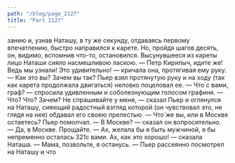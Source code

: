 ```yaml
---
path: "/blog/page_2127"
title: "Part 2127"
---
```


занию и, узнав Наташу, в ту же секунду, отдаваясь первому впечатлению, быстро направился к карете. Но, пройдя шагов десять, он, видимо, вспомнив что-то, остановился.
Высунувшееся из кареты лицо Наташи сияло насмешливою ласкою.
— Петр Кирилыч, идите же! Ведь мы узнали! Это удивительно! — кричала она, протягивая ему руку. — Как это вы? Зачем вы так?
Пьер взял протянутую руку и на ходу (так как карета продолжала двигаться) неловко поцеловал ее.
— Что́ с вами, граф? — спросила удивленным и соболезнующим голосом графиня.
— Что́? Что́? Зачем? Не спрашивайте у меня, — сказал Пьер и оглянулся на Наташу, сияющий радостный взгляд которой (он чувствовал это, не глядя на нее) обдавал его своею прелестью.
— Что́ же вы, или в Москве остаетесь? Пьер помолчал.
— В Москве? — сказал он вопросительно. — Да, в Москве. Прощайте.
— Ах, желала бы я быть мужчиной, я бы непременно осталась 321с вами. Ах, как это хорошо! — сказала Наташа. — Мама, позвольте, я останусь. — Пьер рассеянно посмотрел на Наташу и что
